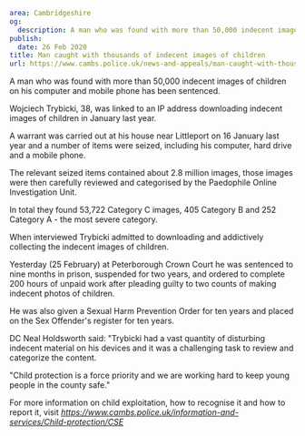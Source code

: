 ```yaml
area: Cambridgeshire
og:
  description: A man who was found with more than 50,000 indecent images of children on his computer and mobile phone has been sentenced.
publish:
  date: 26 Feb 2020
title: Man caught with thousands of indecent images of children
url: https://www.cambs.police.uk/news-and-appeals/man-caught-with-thousands-of-indecent-images-of-children
```

A man who was found with more than 50,000 indecent images of children on his computer and mobile phone has been sentenced.

Wojciech Trybicki, 38, was linked to an IP address downloading indecent images of children in January last year.

A warrant was carried out at his house near Littleport on 16 January last year and a number of items were seized, including his computer, hard drive and a mobile phone.

The relevant seized items contained about 2.8 million images, those images were then carefully reviewed and categorised by the Paedophile Online Investigation Unit.

In total they found 53,722 Category C images, 405 Category B and 252 Category A - the most severe category.

When interviewed Trybicki admitted to downloading and addictively collecting the indecent images of children.

Yesterday (25 February) at Peterborough Crown Court he was sentenced to nine months in prison, suspended for two years, and ordered to complete 200 hours of unpaid work after pleading guilty to two counts of making indecent photos of children.

He was also given a Sexual Harm Prevention Order for ten years and placed on the Sex Offender's register for ten years.

DC Neal Holdsworth said: "Trybicki had a vast quantity of disturbing indecent material on his devices and it was a challenging task to review and categorize the content.

"Child protection is a force priority and we are working hard to keep young people in the county safe."

For more information on child exploitation, how to recognise it and how to report it, visit _https://www.cambs.police.uk/information-and-services/Child-protection/CSE_
